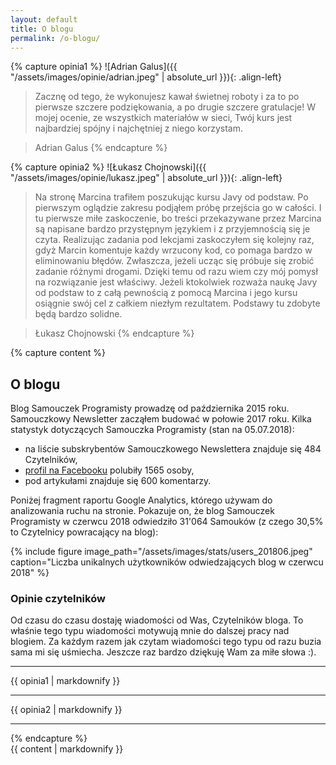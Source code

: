 ```yaml
---
layout: default
title: O blogu
permalink: /o-blogu/
---
```

{% capture opinia1 %}
![Adrian Galus]({{ "/assets/images/opinie/adrian.jpeg" | absolute_url }}){: .align-left} 
> Zacznę od tego, że wykonujesz kawał świetnej roboty i za to po pierwsze szczere podziękowania, a po drugie szczere gratulacje! W mojej ocenie, ze wszystkich materiałów w sieci, Twój kurs jest najbardziej spójny i najchętniej z niego korzystam.

> Adrian Galus
{% endcapture %}

{% capture opinia2 %}
![Łukasz Chojnowski]({{ "/assets/images/opinie/lukasz.jpeg" | absolute_url }}){: .align-left} 
> Na stronę Marcina trafiłem poszukując kursu Javy od podstaw. Po pierwszym oglądzie zakresu podjąłem próbę przejścia go w całości. I tu pierwsze miłe zaskoczenie, bo treści przekazywane przez Marcina są napisane bardzo przystępnym językiem i z przyjemnością się je czyta. Realizując zadania pod lekcjami zaskoczyłem się kolejny raz, gdyż Marcin komentuje każdy wrzucony kod, co pomaga bardzo w eliminowaniu błędów. Zwłaszcza, jeżeli ucząc się próbuje się zrobić zadanie różnymi drogami. Dzięki temu od razu wiem czy mój pomysł na rozwiązanie jest właściwy. Jeżeli ktokolwiek rozważa naukę Javy od podstaw to z całą pewnością z pomocą Marcina i jego kursu osiągnie swój cel z całkiem niezłym rezultatem. Podstawy tu zdobyte będą bardzo solidne.

> Łukasz Chojnowski
{% endcapture %}

{% capture content %}
## O blogu

Blog Samouczek Programisty prowadzę od października 2015 roku. Samouczkowy Newsletter zacząłem budować w połowie 2017 roku. Kilka statystyk dotyczących Samouczka Programisty (stan na 05.07.2018):
- na liście subskrybentów Samouczkowego Newslettera znajduje się 484 Czytelników,
- [profil na Facebooku](https://www.facebook.com/SamouczekProgramisty) polubiły 1565 osoby,
- pod artykułami znajduje się 600 komentarzy.

Poniżej fragment raportu Google Analytics, którego używam do analizowania ruchu na stronie. Pokazuje on, że blog Samouczek Programisty w czerwcu 2018 odwiedziło 31'064 Samouków (z czego 30,5% to Czytelnicy powracający na blog):

{% include figure image_path="/assets/images/stats/users_201806.jpeg" caption="Liczba unikalnych użytkowników odwiedzających blog w czerwcu 2018" %}

### Opinie czytelników

Od czasu do czasu dostaję wiadomości od Was, Czytelników bloga. To właśnie tego typu wiadomości motywują mnie do dalszej pracy nad blogiem. Za każdym razem jak czytam wiadomości tego typu od razu buzia sama mi się uśmiecha. Jeszcze raz bardzo dziękuję Wam za miłe słowa :).

<hr>
<p>
  {{ opinia1 | markdownify }}
</p>
<hr class="cf">
<p>
  {{ opinia2 | markdownify }}
</p>
<hr class="cf">
{% endcapture %}

<div id="main" role="main">
  {{ content | markdownify }}
</div>
